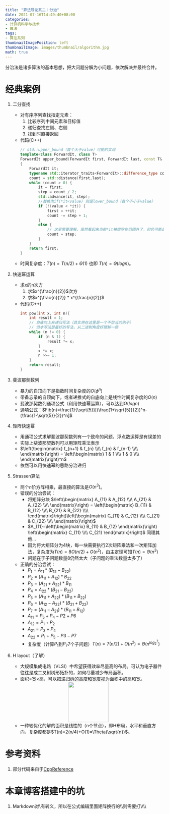 ```yaml
---
title: "算法导论其二：分治"
date: 2021-07-16T14:49:40+08:00
categories:
- 计算机科学与技术
- 算法
tags:
- 算法系列
thumbnailImagePosition: left
thumbnailImage: images/thumbnail/algorithm.jpg
math: true
---
```

分治法是诸多算法的基本思想，把大问题分解为小问题，依次解决并最终合并。
<!--more-->
# 经典案例
1. 二分查找
    - 对有序序列查找指定元素：
        1. 比较序列中间元素和目标值
        2. 递归查找左侧、右侧
        3. 找到时直接返回
    - 代码(C++)
        ```cpp
        // std::upper_bound（首个大于value）可能的实现
        template<class ForwardIt, class T>
        ForwardIt upper_bound(ForwardIt first, ForwardIt last, const T& value)
        {
            ForwardIt it;
            typename std::iterator_traits<ForwardIt>::difference_type count, step;
            count = std::distance(first,last);
            while (count > 0) {
                it = first; 
                step = count / 2; 
                std::advance(it, step);
                //替换为if(*it<value) 则是lower_bound（首个不小于value）
                if (!(value < *it)) {
                    first = ++it;
                    count -= step + 1;
                }
                else {
                    // 这里需要理解，虽然看起来当前*it被排除在范围外了，但仍可能是最终结果
                    count = step;
                }
            }
            return first;
        }
        ```
    - 时间复杂度：$T(n)=T(n/2)+\Theta(1)$ 也即 $T(n)=\Theta(logn)$。
2. 快速幂运算
    - 求x的n次方
        1. 求$x^{\frac{n}{2}}$次方
        2. 求$x^{\frac{n}{2}} * x^{\frac{n}{2}}$
    - 代码(C++)
        ```cpp
        int pow(int x, int n){
            int result = 1;
            // 自底向上非递归写法（其实用在这里是一个不恰当的例子）
            // 但本写法是最好的写法，从二进制角度好理解一些
            while (n != 0) {
                if (n & 1) {
                    result *= x;
                }
                x *= x;
                n >>= 1;
            }
            return result;
        }
        ```
3. 斐波那契数列
    - 暴力的自顶向下是指数时间复杂度的$O(\phi^n)$
    - 带备忘录的自顶向下，或者递推式的自底向上是线性时间复杂度的$O(n)$
    - 斐波那契数列通项公式（利用快速幂运算），可以达到$O(logn)$
    - 通项公式：$Fib(n)=\frac{1}{\sqrt{5}}[(\frac{1+\sqrt{5}}{2})^n-(\frac{1-\sqrt{5}}{2})^n]$
4. 矩阵快速幂
    - 用通项公式求解斐波那契数列有一个致命的问题，浮点数运算是有误差的
    - 实际上斐波那契数列可以用矩阵乘法表示
    - $\left(\begin{matrix} f_{n+1} & f_{n} \\\\ f_{n} & f_{n-1} \\\\ \end{matrix}\right) = \left(\begin{matrix} 1 & 1 \\\\ 1 & 0 \\\\ \end{matrix}\right)^n$ 
    - 依然可以用快速幂的思路分治递归
5. Strassen算法
    - 两个$n$阶方阵相乘，最直接的算法是$O(n^3)$。
    - 错误的分治尝试：
        - 将矩阵分块 $\left(\begin{matrix} A_{11} & A_{12} \\\\ A_{21} & A_{22} \\\\ \end{matrix}\right) = \left(\begin{matrix} B_{11} & B_{12} \\\\ B_{21} & B_{22} \\\\ \end{matrix}\right)\left(\begin{matrix} C_{11} & C_{12} \\\\ C_{21} & C_{22} \\\\ \end{matrix}\right)$ 
        - $A_{11}=\left(\begin{matrix} B_{11} & B_{12} \end{matrix}\right) \left(\begin{matrix} C_{11} \\\\ C_{21} \end{matrix}\right)$ 同理其他...
        - 因为将大矩阵分为4块，每一块需要执行2次矩阵乘法和一次矩阵加法，复杂度为$T(n)=8O(n/2)+O(n^2)$，由主定理可知$T(n)=\Theta(n^3)$
        - 问题在于子问题数量8仍然太大（子问题的乘法数量太多了）
    - 正确的分治尝试：
        - $P_1=A_{11} * (B_{12}-B_{22})$
        - $P_2=(A_{11}+A_{12})*B_{22}$
        - $P_3=(A_{21}+A_{22})*B_{11}$
        - $P_4=A_{22}*(B_{21}-B_{22})$
        - $P_5=(A_{11}+A_{22})*(B_{11}+B_{22})$
        - $P_6=(A_{12}-A_{22})*(B_{21}+B_{22})$
        - $P_7=(A_{11}-A_{21})*(B_{11}+B_{12})$
        - $A_{11}=P_5+P_4-P2+P6$
        - $A_{12}=P_1+P_2$
        - $A_{21}=P_3+P_4$
        - $A_{22}=P_1+P_5-P3-P7$
        - 复杂度（计算$P_1$到$P_7$7个子问题）$T(n)=7(n/2)+O(n^2)=\Theta(n^{log_2^7})$
6. H layout（了解）
    - 大规模集成电路（VLSI）中希望获得效率尽量高的布局。可认为电子器件往往是成二叉树树形拓扑的，如何尽量减少布局面积。
    - 面积=宽×高，可以把递归树的高度和宽度视为面积中的高和宽。
    <center><img src="/images/algoSeries/H-Layout.png" width="128" height="128" ></center>

    - 一种较优化的解的面积是线性的（n个节点），即H布局，水平和垂直方向，复杂度都是$T(n)=2(n/4)+O(1)=\Theta(\sqrt{n})$。


# 参考资料
1. 部分代码来自于[CppReference](https://zh.cppreference.com/w/%E9%A6%96%E9%A1%B5)

# 本章博客搭建中的坑
1. Markdown对\\有转义，所以在公式编辑里面矩阵换行的\\\\则需要打\\\\\\\\